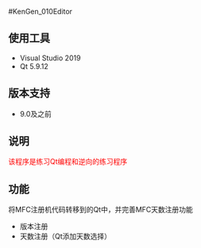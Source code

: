 #KenGen_010Editor
## 使用工具

- Visual Studio 2019
- Qt 5.9.12

## 版本支持

- 9.0及之前

## 说明

<font color = red>该程序是练习Qt编程和逆向的练习程序</font>

## 功能

将MFC注册机代码转移到的Qt中，并完善MFC天数注册功能

- 版本注册
- 天数注册（Qt添加天数选择）
